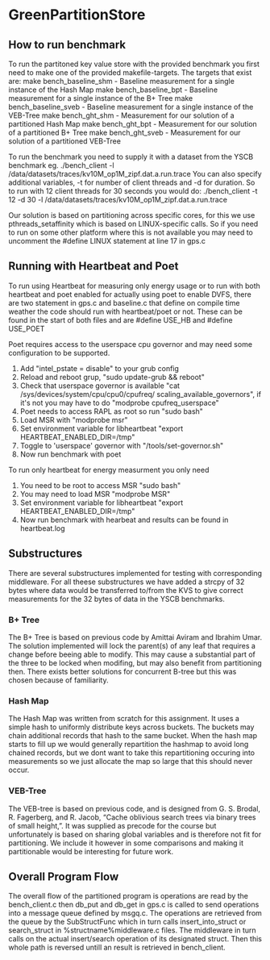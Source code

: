 # GreenPartitionStore #

## How to run benchmark ##
To run the partitoned key value store with the provided benchmark you first need to make one of the provided makefile-targets. The targets that exist are:
make bench_baseline_shm  - Baseline measurement for a single instance of the Hash Map
make bench_baseline_bpt  - Baseline measurement for a single instance of the B+ Tree
make bench_baseline_sveb - Baseline measurement for a single instance of the VEB-Tree
make bench_ght_shm   - Measurement for our solution of a partitioned Hash Map
make bench_ght_bpt   - Measurement for our solution of a partitioned B+ Tree
make bench_ght_sveb   - Measurement for our solution of a partitioned VEB-Tree

To run the benchmark you need to supply it with a dataset from the YSCB benchmark eg.
./bench_client -l /data/datasets/traces/kv10M_op1M_zipf.dat.a.run.trace
You can also specify additional variables, -t for number of client threads and -d for duration.
So to run with 12 client threads for 30 seconds you would do:
./bench_client -t 12 -d 30 -l /data/datasets/traces/kv10M_op1M_zipf.dat.a.run.trace

Our solution is based on partitioning across specific cores, for this we use pthreads_setaffinity which is based on LINUX-specific calls. So if you need to run on some other platform where this is not available you may need to uncomment the #define LINUX statement at line 17 in gps.c

## Running with Heartbeat and Poet ##
To run using Heartbeat for measuring only energy usage or to run with both heartbeat and poet enabled for actually using poet to enable DVFS, there are two statement in gps.c and baseline.c that define on compile time weather the code should run with heartbeat/poet or not. These can be found in the start of both files and are #define USE_HB and #define USE_POET

Poet requires access to the userspace cpu governor and may need some configuration to be supported.
1. Add "intel_pstate = disable" to your grub config
2. Reload and reboot grup, "sudo update-grub && reboot"
3. Check that userspace governor is available "cat /sys/devices/system/cpu/cpu0/cpufreq/
scaling_available_governors", if it's not you may have to do "modprobe
cpufreq_userspace"
4. Poet needs to access RAPL as root so run "sudo bash"
5. Load MSR with "modprobe msr"
6. Set environment variable for libheartbeat "export HEARTBEAT_ENABLED_DIR=/tmp"
7. Toggle to 'userspace' governor with "/tools/set-governor.sh"
8. Now run benchmark with poet

To run only heartbeat for energy measurment you only need
1. You need to be root to access MSR "sudo bash"
2. You may need to load MSR "modprobe MSR"
3. Set environment variable for libheartbeat "export HEARTBEAT_ENABLED_DIR=/tmp"
4. Now run benchmark with hearbeat and results can be found in heartbeat.log 

## Substructures ##
There are several substructures implemented for testing with corresponding middleware.
For all theese substructures we have added a strcpy of 32 bytes where data would be transferred to/from the KVS to give correct measurements for the 32 bytes of data in the YSCB benchmarks.
### B+ Tree ###
The B+ Tree is based on previous code by Amittai Aviram and Ibrahim Umar. The solution implemented will lock the parent(s) of any leaf that requires a change before beeing able to modify. This may cause a substantial part of the three to be locked when modifing, but may also benefit from partitioning then. There exists better solutions for concurrent B-tree but this was chosen because of familiarity. 
### Hash Map ###
The Hash Map was written from scratch for this assignment. It uses a simple hash to uniformly distribute keys across buckets. The buckets may chain additional records that hash to the same bucket. When the hash map starts to fill up we would generally repartition the hashmap to avoid long chained records, but we dont want to take this repartitioning occuring into measurements so we just allocate the map so large that this should never occur. 
### VEB-Tree ### 
The VEB-tree is based on previous code, and is designed from G. S. Brodal, R. Fagerberg, and R. Jacob, “Cache oblivious search trees via binary trees of small height,”. It was supplied as precode for the course but unfortunately is based on sharing global variables and is therefore not fit for partitioning. We include it however in some comparisons and making it partitionable would be interesting for future work.

## Overall Program Flow ##
The overall flow of the partitioned program is operations are read by the bench_client.c then db_put and db_get in gps.c is called to send operations into a message queue defined by msgq.c. The operations are retrieved from the queue by the SubStructFunc which in turn calls insert_into_struct or search_struct in %structname%middleware.c files. The middleware in turn calls on the actual insert/search operation of its designated struct. Then this whole path is reversed untill an result is retrieved in bench_client.

